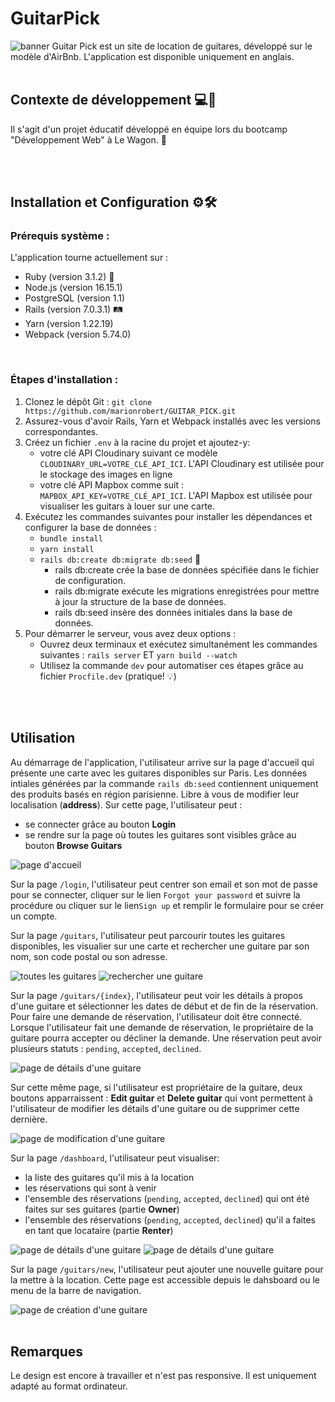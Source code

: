 # GuitarPick
<img src="/app/assets/images/screenshots/banner.png" alt="banner">
Guitar Pick est un site de location de guitares, développé sur le modèle d'AirBnb. L'application est disponible uniquement en anglais.

<br/>
<br/>

## Contexte de développement 💻🤝
Il s'agit d'un projet éducatif développé en équipe lors du bootcamp "Développement Web" à Le Wagon. 🚋

<br/>
<br/>

## Installation et Configuration ⚙️🛠️

### Prérequis système :
L'application tourne actuellement sur :
- Ruby (version 3.1.2) 💎
- Node.js (version 16.15.1)
- PostgreSQL (version 1.1)
- Rails (version 7.0.3.1) 🛤️
- Yarn (version 1.22.19)
- Webpack (version 5.74.0)

<br/>

### Étapes d'installation :
1. Clonez le dépôt Git : `git clone https://github.com/marionrobert/GUITAR_PICK.git`
2. Assurez-vous d'avoir Rails, Yarn et Webpack installés avec les versions correspondantes.
3. Créez un fichier `.env` à la racine du projet et ajoutez-y:
   - votre clé API Cloudinary suivant ce modèle `CLOUDINARY_URL=VOTRE_CLÉ_API_ICI`. L'API Cloudinary est utilisée pour le stockage des images en ligne
   - votre clé API Mapbox comme suit : `MAPBOX_API_KEY=VOTRE_CLÉ_API_ICI`. L'API Mapbox est utilisée pour visualiser les guitars à louer sur une carte.
5. Exécutez les commandes suivantes pour installer les dépendances et configurer la base de données :
   - `bundle install`
   - `yarn install`
   - `rails db:create db:migrate db:seed` 🌱
      - rails db:create crée la base de données spécifiée dans le fichier de configuration.
      - rails db:migrate exécute les migrations enregistrées pour mettre à jour la structure de la base de données.
      - rails db:seed insère des données initiales dans la base de données.
6. Pour démarrer le serveur, vous avez deux options :
   - Ouvrez deux terminaux et exécutez simultanément les commandes suivantes : `rails server` ET `yarn build --watch`
   - Utilisez la commande `dev` pour automatiser ces étapes grâce au fichier `Procfile.dev` (pratique!  :bulb:)

<br/>
<br/>


## Utilisation

Au démarrage de l'application, l'utilisateur arrive sur la page d'accueil qui présente une carte avec les guitares disponibles sur Paris. Les données intiales générées par la commande `rails db:seed` contiennent uniquement des produits basés en région parisienne. Libre à vous de modifier leur localisation (**address**).
Sur cette page, l'utilisateur peut :
- se connecter grâce au bouton **Login**
- se rendre sur la page où toutes les guitares sont visibles grâce au bouton **Browse Guitars**

<img src="/app/assets/images/screenshots/homePage.png" alt="page d'accueil">

<br/>

Sur la page `/login`, l'utilisateur peut centrer son email et son mot de passe pour se connecter, cliquer sur le lien `Forgot your password` et suivre la procédure ou cliquer sur le lien`Sign up` et remplir le formulaire pour se créer un compte.

Sur la page `/guitars`, l'utilisateur peut parcourir toutes les guitares disponibles, les visualier sur une carte et rechercher une guitare par son nom, son code postal ou son adresse.

<img src="/app/assets/images/screenshots/allGuitars.png" alt="toutes les guitares">
<img src="/app/assets/images/screenshots/searchGuitars.png" alt="rechercher une guitare">

<br/>

Sur la page `/guitars/{index}`, l'utilisateur peut voir les détails à propos d'une guitare et sélectionner les dates de début et de fin de la réservation. Pour faire une demande de réservation, l'utilisateur doit être connecté. Lorsque l'utilisateur fait une demande de réservation, le propriétaire de la guitare pourra accepter ou décliner la demande. Une réservation peut avoir plusieurs statuts : `pending`, `accepted`, `declined`.

<img src="/app/assets/images/screenshots/guitarDetails.png" alt="page de détails d'une guitare">

<br/>

Sur cette même page, si l'utilisateur est propriétaire de la guitare, deux boutons apparraissent : **Edit guitar** et **Delete guitar** qui vont permettent à l'utilisateur de modifier les détails d'une guitare ou de supprimer cette dernière.

<img src="/app/assets/images/screenshots/editGuitar.png" alt="page de modification d'une guitare">

<br/>

Sur la page `/dashboard`, l'utilisateur peut visualiser:
- la liste des guitares qu'il mis à la location
- les réservations qui sont à venir
- l'ensemble des réservations (`pending`, `accepted`, `declined`) qui ont été faites sur ses guitares (partie **Owner**)
- l'ensemble des réservations (`pending`, `accepted`, `declined`) qu'il a faites en tant que locataire (partie **Renter**)

<img src="/app/assets/images/screenshots/dashboard.png" alt="page de détails d'une guitare">
<img src="/app/assets/images/screenshots/dashboard2.png" alt="page de détails d'une guitare">


<br/>

Sur la page `/guitars/new`, l'utilisateur peut ajouter une nouvelle guitare pour la mettre à la location. Cette page est accessible depuis le dahsboard ou le menu de la barre de navigation.

<img src="/app/assets/images/screenshots/addGuitar.png" alt="page de création d'une guitare">

<br/>
<br/>

## Remarques
Le design est encore à travailler et n'est pas responsive. Il est uniquement adapté au format ordinateur.
